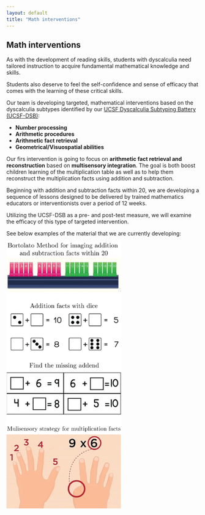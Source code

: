 ```yaml
---
layout: default
title: "Math interventions"
---
```

## Math interventions

As with the development of reading skills, students with dyscalculia need tailored instruction to acquire fundamental mathematical knowledge and skills. 

Students also deserve to feel the self-confidence and sense of efficacy that comes with the learning of these critical skills. 

Our team is developing targeted, mathematical interventions based on the dyscalculia subtypes identified by our [UCSF Dyscalculia Subtyping Battery (UCSF-DSB)](/math_battery):

* **Number processing**
* **Arithmetic procedures**
* **Arithmetic fact retrieval**
* **Geometrical/Visuospatial abilities**

Our firs intervention is going to focus on **arithmetic fact retrieval and reconstruction** based on **multisensory integration**. The goal is both boost children learning of the multiplication table as well as to help them reconstruct the multiplication facts using addition and subtraction.

Beginning with addition and subtraction facts within 20, we are developing a sequence of lessons designed to be delivered by trained mathematics educators or interventionists over a period of 12 weeks. 

Utilizing the UCSF-DSB as a pre- and post-test measure, we will examine the efficacy of this type of targeted intervention. 

See below examples of the material that we are currently developing:

<img src="math_interventions.png" width="300">
